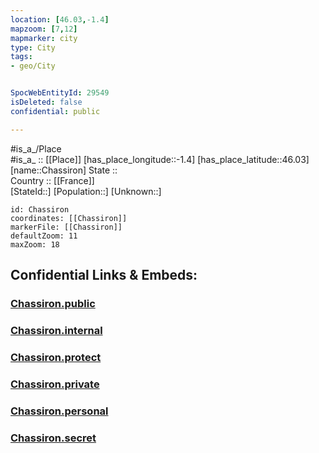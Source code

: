 ```yaml
---
location: [46.03,-1.4] 
mapzoom: [7,12] 
mapmarker: city 
type: City
tags:
- geo/City


SpocWebEntityId: 29549
isDeleted: false
confidential: public

---
```

#is_a_/Place  
#is_a_ :: [[Place]] 
[has_place_longitude::-1.4] 
[has_place_latitude::46.03] 
[name::Chassiron] 
State ::  
Country :: [[France]]  
[StateId::] 
[Population::] 
[Unknown::] 


```leaflet
id: Chassiron
coordinates: [[Chassiron]] 
markerFile: [[Chassiron]] 
defaultZoom: 11 
maxZoom: 18
```


## Confidential Links & Embeds: 

### [Chassiron.public](/_public/\Earth\Continent\Europe\Europe~West\France\regions~France\Nouvelle-Aquitaine\departments~Aquitaine\Charente-Maritime\communes~Charente-Maritime\Rochefort\cities~RochefortChassiron.public.md) 

### [Chassiron.internal](/_internal/\Earth\Continent\Europe\Europe~West\France\regions~France\Nouvelle-Aquitaine\departments~Aquitaine\Charente-Maritime\communes~Charente-Maritime\Rochefort\cities~RochefortChassiron.internal.md) 

### [Chassiron.protect](/_protect/\Earth\Continent\Europe\Europe~West\France\regions~France\Nouvelle-Aquitaine\departments~Aquitaine\Charente-Maritime\communes~Charente-Maritime\Rochefort\cities~RochefortChassiron.protect.md) 

### [Chassiron.private](/_private/\Earth\Continent\Europe\Europe~West\France\regions~France\Nouvelle-Aquitaine\departments~Aquitaine\Charente-Maritime\communes~Charente-Maritime\Rochefort\cities~RochefortChassiron.private.md) 

### [Chassiron.personal](/_personal/\Earth\Continent\Europe\Europe~West\France\regions~France\Nouvelle-Aquitaine\departments~Aquitaine\Charente-Maritime\communes~Charente-Maritime\Rochefort\cities~RochefortChassiron.personal.md) 

### [Chassiron.secret](/_secret/\Earth\Continent\Europe\Europe~West\France\regions~France\Nouvelle-Aquitaine\departments~Aquitaine\Charente-Maritime\communes~Charente-Maritime\Rochefort\cities~RochefortChassiron.secret.md)

